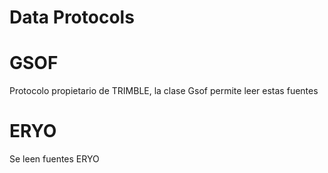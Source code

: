 Data Protocols
=============

# GSOF

Protocolo propietario de TRIMBLE, la clase Gsof permite leer estas fuentes

# ERYO

Se leen fuentes ERYO
